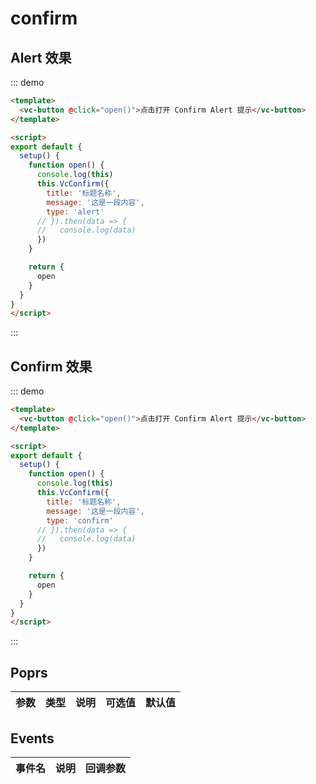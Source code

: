 
# confirm

## Alert 效果

::: demo 
```html
<template>
  <vc-button @click="open()">点击打开 Confirm Alert 提示</vc-button>
</template>

<script>
export default {
  setup() {
    function open() {
      console.log(this)
      this.VcConfirm({
        title: '标题名称',
        message: '这是一段内容',
        type: 'alert'
      // }).then(data => {
      //   console.log(data)
      })
    }

    return {
      open
    }
  }
}
</script>
```
:::

## Confirm 效果

::: demo 
```html
<template>
  <vc-button @click="open()">点击打开 Confirm Alert 提示</vc-button>
</template>

<script>
export default {
  setup() {
    function open() {
      console.log(this)
      this.VcConfirm({
        title: '标题名称',
        message: '这是一段内容',
        type: 'confirm'
      // }).then(data => {
      //   console.log(data)
      })
    }

    return {
      open
    }
  }
}
</script>
```
:::


## Poprs

| 参数 | 类型 | 说明 | 可选值 | 默认值 |
|---|---|---|---|---|


## Events

| 事件名 | 说明 | 回调参数 |
| --- | --- | --- |
